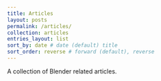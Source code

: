 ```yaml
---
title: Articles
layout: posts
permalink: /articles/
collection: articles
entries_layout: list
sort_by: date # date (default) title
sort_order: reverse # forward (default), reverse
---
```


A collection of Blender related articles.